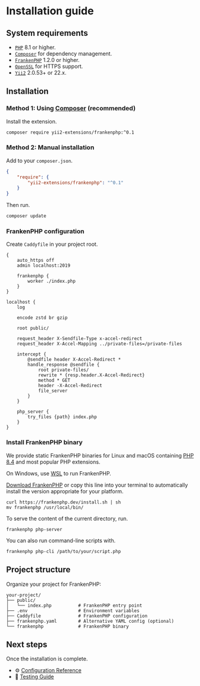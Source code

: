 # Installation guide

## System requirements

- [`PHP`](https://www.php.net/downloads) 8.1 or higher.
- [`Composer`](https://getcomposer.org/download/) for dependency management.
- [`FrankenPHP`](https://github.com/dunglas/frankenphp) 1.2.0 or higher.
- [`OpenSSL`](https://www.openssl.org/) for HTTPS support.
- [`Yii2`](https://github.com/yiisoft/yii2) 2.0.53+ or 22.x.

## Installation

### Method 1: Using [Composer](https://getcomposer.org/download/) (recommended)

Install the extension.

```bash
composer require yii2-extensions/frankenphp:^0.1
```

### Method 2: Manual installation

Add to your `composer.json`.

```json
{
    "require": {
        "yii2-extensions/frankenphp": "^0.1"
    }
}
```

Then run.

```bash
composer update
```

### FrankenPHP configuration

Create `Caddyfile` in your project root.

```caddyfile
{
    auto_https off
    admin localhost:2019

    frankenphp {
        worker ./index.php
    }
}

localhost {
    log

    encode zstd br gzip

    root public/

    request_header X-Sendfile-Type x-accel-redirect
    request_header X-Accel-Mapping ../private-files=/private-files

    intercept {
        @sendfile header X-Accel-Redirect *
        handle_response @sendfile {
            root private-files/
            rewrite * {resp.header.X-Accel-Redirect}
            method * GET
            header -X-Accel-Redirect
            file_server
        }
    }

    php_server {
        try_files {path} index.php
    }
}
```

### Install FrankenPHP binary

We provide static FrankenPHP binaries for Linux and macOS containing [PHP 8.4](https://www.php.net/releases/8.4/en.php) 
and most popular PHP extensions.

On Windows, use [WSL](https://learn.microsoft.com/windows/wsl/) to run FrankenPHP.

[Download FrankenPHP](https://github.com/php/frankenphp/releases) or copy this line into your terminal to automatically
install the version appropriate for your platform.

```console
curl https://frankenphp.dev/install.sh | sh
mv frankenphp /usr/local/bin/
```

To serve the content of the current directory, run.
```console
frankenphp php-server
```

You can also run command-line scripts with.
```console
frankenphp php-cli /path/to/your/script.php
```

## Project structure

Organize your project for FrankenPHP:

```text
your-project/
├── public/
│   └── index.php          # FrankenPHP entry point
├── .env                   # Environment variables
├── Caddyfile              # FrankenPHP configuration
├── frankenphp.yaml        # Alternative YAML config (optional)
└── frankenphp             # FrankenPHP binary
```

## Next steps

Once the installation is complete.

- ⚙️ [Configuration Reference](configuration.md)
- 🧪 [Testing Guide](testing.md)
